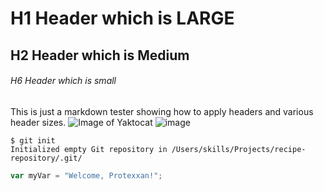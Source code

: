 # H1 Header which is LARGE
## H2 Header which is Medium
###### H6 Header which is small
This is just a markdown tester showing how to apply headers and various header sizes.
![Image of Yaktocat](https://octodex.github.com/images/yaktocat.png)
![image](https://github.com/Protexxan/skills-communicate-using-markdown/assets/144713499/c8956c0d-debf-484f-bbf0-29fb487fea59)

```
$ git init
Initialized empty Git repository in /Users/skills/Projects/recipe-repository/.git/
```

``` javascript 
var myVar = "Welcome, Protexxan!";
```

